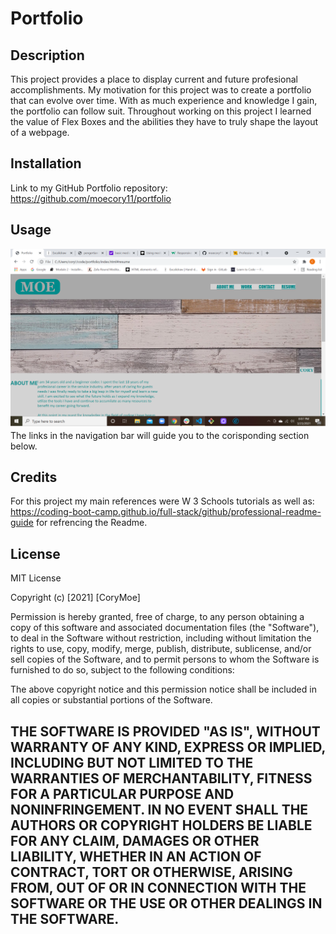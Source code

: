 # Portfolio
## Description
This project provides a place to display current and future profesional accomplishments. My motivation for this project was to create a portfolio that can evolve over time. With as much experience and knowledge I gain, the portfolio can follow suit. Throughout working on this project I learned the value of Flex Boxes and the abilities they have to truly shape the layout of a webpage.

## Installation
Link to my GitHub Portfolio repository:
https://github.com/moecory11/portfolio

## Usage
![Website with navigation bar](https://github.com/moecory11/portfolio/blob/main/images/Screenshot%20(6).png?raw=true)
The links in the navigation bar will guide you to the corisponding section below.

## Credits
For this project my main references were W 3 Schools tutorials as well as: https://coding-boot-camp.github.io/full-stack/github/professional-readme-guide
for refrencing the Readme.
## License
MIT License

Copyright (c) [2021] [CoryMoe]

Permission is hereby granted, free of charge, to any person obtaining a copy
of this software and associated documentation files (the "Software"), to deal
in the Software without restriction, including without limitation the rights
to use, copy, modify, merge, publish, distribute, sublicense, and/or sell
copies of the Software, and to permit persons to whom the Software is
furnished to do so, subject to the following conditions:

The above copyright notice and this permission notice shall be included in all
copies or substantial portions of the Software.

THE SOFTWARE IS PROVIDED "AS IS", WITHOUT WARRANTY OF ANY KIND, EXPRESS OR
IMPLIED, INCLUDING BUT NOT LIMITED TO THE WARRANTIES OF MERCHANTABILITY,
FITNESS FOR A PARTICULAR PURPOSE AND NONINFRINGEMENT. IN NO EVENT SHALL THE
AUTHORS OR COPYRIGHT HOLDERS BE LIABLE FOR ANY CLAIM, DAMAGES OR OTHER
LIABILITY, WHETHER IN AN ACTION OF CONTRACT, TORT OR OTHERWISE, ARISING FROM,
OUT OF OR IN CONNECTION WITH THE SOFTWARE OR THE USE OR OTHER DEALINGS IN THE
SOFTWARE.
---